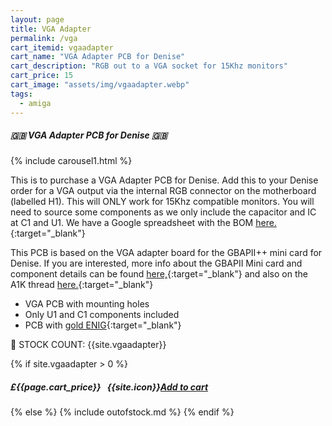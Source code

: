 ```yaml
---
layout: page
title: VGA Adapter
permalink: /vga
cart_itemid: vgaadapter
cart_name: "VGA Adapter PCB for Denise"
cart_description: "RGB out to a VGA socket for 15Khz monitors"
cart_price: 15
cart_image: "assets/img/vgaadapter.webp"
tags: 
  - amiga
---
```


##### 🇬🇧 VGA Adapter PCB for Denise 🇬🇧

{% include carousel1.html %}

This is to purchase a VGA Adapter PCB for Denise. Add this to your Denise order for a VGA output via the internal RGB connector on the motherboard (labelled H1). This will ONLY work for 15Khz compatible monitors. You will need to source some components as we only include the capacitor and IC at C1 and U1. We have a Google spreadsheet with the BOM [here.](https://docs.google.com/spreadsheets/d/17oHfT9QUCcRQ_YKXXuV0mXPfL9rg2KvKyZhjl9AIMDw/edit?usp=sharing){:target="_blank"}

This PCB is based on the VGA adapter board for the GBAPII++ mini card for Denise. If you are interested, more info about the GBAPII Mini card and component details can be found [here,](https://amiga.erkan.se/mini-version-of-gbapii-amiga-graphics-card/){:target="_blank"} and also on the A1K thread [here.](https://www.a1k.org/forum/index.php?threads/80990/){:target="_blank"}

* VGA PCB with mounting holes
* Only U1 and C1 components included
* PCB with [gold ENIG](https://en.wikipedia.org/wiki/Electroless_nickel_immersion_gold){:target="_blank"}

&#128221; STOCK COUNT: {{site.vgaadapter}}

{% if site.vgaadapter > 0 %}
##### £{{page.cart_price}} &nbsp; {{site.icon}}[Add to cart](/cart#{{page.cart_itemid}})
{% else %}
{% include outofstock.md %}
{% endif %}